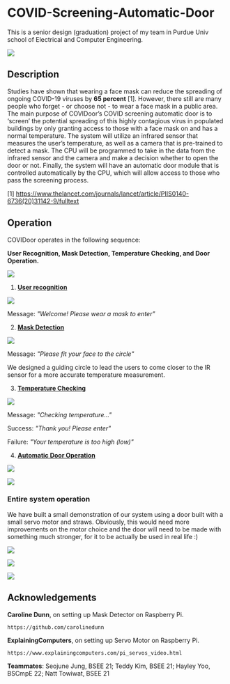 # COVID-Screening-Automatic-Door

This is a senior design (graduation) project of my team in Purdue Univ school of Electrical and Computer Engineering. 

![](https://github.com/seanhwang10/COVID-Screening-Automatic-Door/blob/main/images/overall_diagram.jpg)



## Description 

Studies have shown that wearing a face mask can reduce the spreading of ongoing COVID-19 viruses by **65 percent** [1]. However, there still are many people who forget - or choose not - to wear a face mask in a public area. The main purpose of COVIDoor’s COVID screening automatic door is to ‘screen’ the potential spreading of this highly contagious virus in populated buildings by only granting access to those with a face mask on and has a normal temperature. The system will utilize an infrared sensor that measures the user’s temperature, as well as a camera that is pre-trained to detect a mask. The CPU will be programmed to take in the data from the infrared sensor and the camera and make a decision whether to open the door or not. Finally, the system will have an automatic door module that is controlled automatically by the CPU, which will allow access to those who pass the screening process.  

[1] https://www.thelancet.com/journals/lancet/article/PIIS0140-6736(20)31142-9/fulltext



## Operation 

COVIDoor operates in the following sequence: 

**User Recognition, Mask Detection, Temperature Checking, and Door Operation.** 

![](https://github.com/seanhwang10/COVID-Screening-Automatic-Door/blob/main/images/operation_sequence.JPG)

1. <u>**User recognition**</u> 

![](https://github.com/seanhwang10/COVID-Screening-Automatic-Door/blob/main/images/initial_face_recognition.gif)

Message: *"Welcome! Please wear a mask to enter"*

2. <u>**Mask Detection**</u> 

![](https://github.com/seanhwang10/COVID-Screening-Automatic-Door/blob/main/images/mask_detect.gif)

Message: *"Please fit your face to the circle"*

We designed a guiding circle to lead the users to come closer to the IR sensor for a more accurate temperature measurement. 

3. <u>**Temperature Checking**</u> 

![](https://github.com/seanhwang10/COVID-Screening-Automatic-Door/blob/main/images/temperature.gif)

Message: *"Checking temperature..."*

Success: *"Thank you! Please enter"*

Failure: *"Your temperature is too high (low)"*

4. <u>**Automatic Door Operation**</u> 

![](https://github.com/seanhwang10/COVID-Screening-Automatic-Door/blob/main/images/dooropen.gif)

![](https://github.com/seanhwang10/COVID-Screening-Automatic-Door/blob/main/images/dooropen2.gif)



### Entire system operation 

We have built a small demonstration of our system using a door built with a small servo motor and straws. Obviously, this would need more improvements on the motor choice and the door will need to be made with something much stronger, for it to be actually be used in real life :) 

![](https://github.com/seanhwang10/COVID-Screening-Automatic-Door/blob/main/images/demo_setup.JPG)

![](https://github.com/seanhwang10/COVID-Screening-Automatic-Door/blob/main/images/full2.gif)

![](https://github.com/seanhwang10/COVID-Screening-Automatic-Door/blob/main/images/full1.gif)



## Acknowledgements 

**Caroline Dunn**, on setting up Mask Detector on Raspberry Pi. 

```
https://github.com/carolinedunn 
```

**ExplainingComputers**, on setting up Servo Motor on Raspberry Pi. 

```
https://www.explainingcomputers.com/pi_servos_video.html
```

**Teammates**: Seojune Jung, BSEE 21; Teddy Kim, BSEE 21; Hayley Yoo, BSCmpE 22; Natt Towiwat, BSEE 21
